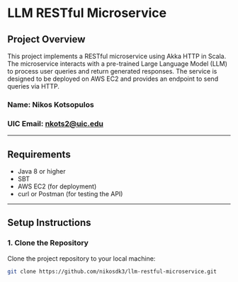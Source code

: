 # LLM RESTful Microservice

## Project Overview
This project implements a RESTful microservice using Akka HTTP in Scala. The microservice interacts with a pre-trained Large Language Model (LLM) to process user queries and return generated responses. The service is designed to be deployed on AWS EC2 and provides an endpoint to send queries via HTTP.

### Name: Nikos Kotsopulos
### UIC Email: nkots2@uic.edu

---

## Requirements
- Java 8 or higher
- SBT
- AWS EC2 (for deployment)
- curl or Postman (for testing the API)

---

## Setup Instructions

### 1. Clone the Repository
Clone the project repository to your local machine:
```bash
git clone https://github.com/nikosdk3/llm-restful-microservice.git
```

